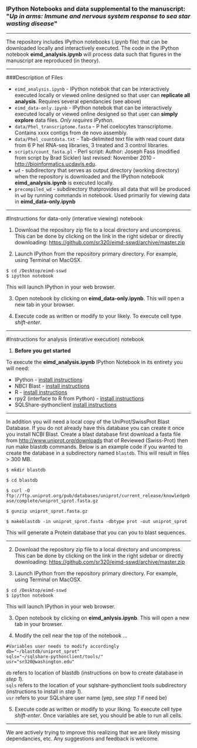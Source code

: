 
### IPython Notebooks and data supplemental to the manuscript: "_Up in arms: Immune and nervous system response to sea star wasting disease_"

<!---
INSERT LINKS HERE
--->

---

The repository includes IPython notebooks (.ipynb file) that can be downloaded locally and interactively executed. The code in the IPython notebook **eimd_analysis.ipynb** will process data such that figures in the manuscript are reproduced (in theory). 

---
###Description of Files

* `eimd_analysis.ipynb` - IPython notebok that can be interactively executed locally or viewed online designed so that user can **replicate all analysis**. Requires several ependancies (see above)
*  `eimd_data-only.ipynb` - IPython notebok that can be interactively executed locally or viewed online designed so that user can **simply explore** data files. _Only requires IPython_.
* `data/Phel_transcriptome.fasta` - P hel coelocytes transcriptome. Contains xxxx contigs from de novo assembly.
* `data/Phel_countdata.txt` - Tab-delimited text file with read count data from 6 P hel RNA-seq libraries, 3 treated and 3 control libraries.
* `scripts/count_fasta.pl` - Perl script:  Author: Joseph Fass (modified from script by Brad Sickler) last revised: November 2010 - http://bioinformatics.ucdavis.edu.
* `wd` - subdirectory that serves as output directory (working directory) when the repository is downloaded and the IPython notebook **eimd_analysis.ipynb** is executed locally.
*  `precompiled_wd` - subdirectory thatprovides all data that will be produced in `wd` by running commands in notebook. Used primarily for viewing data in **eimd_data-only.ipynb**

---


#Instructions for data-only (interative viewing) notebook


1) Download the repository zip file to a local directory and uncompress. This can be done by clicking on the link in the right sidebar or directly downloading: <https://github.com/sr320/eimd-sswd/archive/master.zip>

2) Launch IPython from the repository primary directory. 
For example, using Terminal on MacOSX.


```
$ cd /Desktop/eimd-sswd
$ ipython notebook

```
This will launch IPython in your web browser.  


3) Open notebook by clicking on **eimd_data-only.ipynb**. This will open a new tab in your browser.


4) Execute code as written or modify to your likely. To execute cell type *shift-enter*.

---


#Instructions for analysis (interative execution) notebook

1) **Before you get started**

To execute the **eimd_analysis.ipynb** IPython Notebook in its entirety you will need:   

* IPython - [install instructions](http://ipython.org/install.html)    
* NBCI Blast -  [install instructions](http://blast.ncbi.nlm.nih.gov/Blast.cgi?CMD=Web&PAGE_TYPE=BlastDocs&DOC_TYPE=Download)  
* R - [install instructions](http://www.r-project.org/)  
* rpy2 (interface to R from Python) - [install instructions](http://rpy.sourceforge.net/)  
* SQLShare-pythonclient [install instructions](https://github.com/uwescience/sqlshare-pythonclient)

---

In addition you will need a local copy of the UniProt/SwissProt Blast Database. 
If you do not already have this database you can create it once you install NCBI Blast. Create a blast database first download a fasta file from <http://www.uniprot.org/downloads> that of Reviewed (Swiss-Prot) then run make blastdb commands.
Below is an example code if you wanted to create the database in a subdirectory named `blastdb`. This will result in files > 300 MB.

`$ mkdir blastdb`

`$ cd blastdb`

`$ curl -O ftp://ftp.uniprot.org/pub/databases/uniprot/current_release/knowledgebase/complete/uniprot_sprot.fasta.gz`

`$ gunzip uniprot_sprot.fasta.gz`

`$ makeblastdb -in uniprot_sprot.fasta -dbtype prot -out uniprot_sprot`

This will generate a Protein database that you can you to blast sequences. 

---

2) Download the repository zip file to a local directory and uncompress. This can be done by clicking on the link in the right sidebar or directly downloading: <https://github.com/sr320/eimd-sswd/archive/master.zip>

2) Launch IPython from the repository primary directory. 
For example, using Terminal on MacOSX.


```
$ cd /Desktop/eimd-sswd
$ ipython notebook

```
This will launch IPython in your web browser.  


3) Open notebook by clicking on **eimd_anlysis.ipynb**. This will open a new tab in your browser.



4) Modify the cell near the top of the notebook …

```
#Variables user needs to modify accordingly
db="~/blastdb/uniprot_sprot"
sqls="~/sqlshare-pythonclient/tools/"
usr="sr320@washington.edu"
```
`db` refers to location of blastdb (instructions on bow to create database in _step 1_).   
`sqls` refers to the location of your sqlshare-pythonclient tools subdirectory (instructions to install in _step 1_).   
`usr` refers to your SQLshare user name (yep, see _step 1_ if need be)


5) Execute code as written or modify to your liking. To execute cell type *shift-enter*. Once variables are set, you should be able to run all cells.


---

We are actively trying to improve this realizing that we are likely missing dependancies, etc. Any suggestions and feedback is welcome. 

